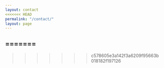 ```yaml
---
layout: contact
<<<<<<< HEAD
permalink: "/contact/"
layout: page
---
```

=======
---

>>>>>>> c578605e3a142f3a6209f95663b018182f197126
